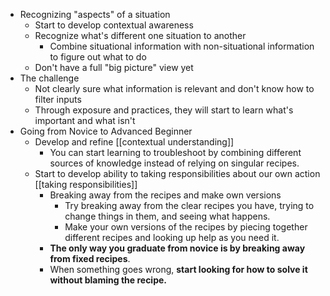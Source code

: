 - Recognizing "aspects" of a situation
    - Start to develop contextual awareness
    - Recognize what's different one situation to another
        - Combine situational information with non-situational information to figure out what to do
    - Don't have a full "big picture" view yet
- The challenge
    - Not clearly sure what information is relevant and don't know how to filter inputs
    - Through exposure and practices, they will start to learn what's important and what isn't
- Going from Novice to Advanced Beginner
    - Develop and refine [[contextual understanding]]
        - You can start learning to troubleshoot by combining different sources of knowledge instead of relying on singular recipes.
    - Start to develop ability to taking responsibilities about our own action [[taking responsibilities]]
        - Breaking away from the recipes and make own versions
            - Try breaking away from the clear recipes you have, trying to change things in them, and seeing what happens.
            - Make your own versions of the recipes by piecing together different recipes and looking up help as you need it.
        - **The only way you graduate from novice is by breaking away from fixed recipes**.
        - When something goes wrong, **start looking for how to solve it without blaming the recipe.**
